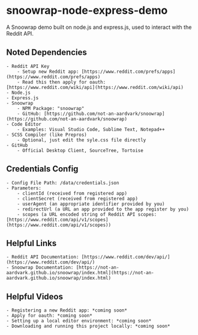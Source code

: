 # snoowrap-node-express-demo
A Snoowrap demo built on node.js and express.js, used to interact with the Reddit API.

## Noted Dependencies
    - Reddit API Key
        - Setup new Reddit app: [https://www.reddit.com/prefs/apps](https://www.reddit.com/prefs/apps)
        - Read this then apply for oauth: [https://www.reddit.com/wiki/api](https://www.reddit.com/wiki/api)
    - Node.js
    - Express.js
    - Snoowrap
        - NPM Package: "snoowrap"
        - GitHub: [https://github.com/not-an-aardvark/snoowrap](https://github.com/not-an-aardvark/snoowrap)
    - Code Editor
        - Examples: Visual Studio Code, Sublime Text, Notepad++
    - SCSS Compiler (like Prepros)
        - Optional, just edit the syle.css file directly
    - GitHub
        - Official Desktop Client, SourceTree, Tortoise

## Credentials Config
    - Config File Path: /data/credentials.json
    - Parameters:
        - clientId (received from registered app)
        - clientSecret (received from registered app)
        - userAgent (an appropriate identifier provided by you)
        - redirectUrl (a URL an app provided to the app register by you)
        - scopes (a URL encoded string of Reddit API scopes: [https://www.reddit.com/api/v1/scopes](https://www.reddit.com/api/v1/scopes))

## Helpful Links
    - Reddit API Documentation: [https://www.reddit.com/dev/api/](https://www.reddit.com/dev/api/)
    - Snoowrap Documentation: [https://not-an-aardvark.github.io/snoowrap/index.html](https://not-an-aardvark.github.io/snoowrap/index.html)

## Helpful Videos
    - Registering a new Reddit app: *coming soon*
    - Apply for oauth: *coming soon*
    - Setting up a local editor environment: *coming soon*
    - Downloading and running this project locally: *coming soon*